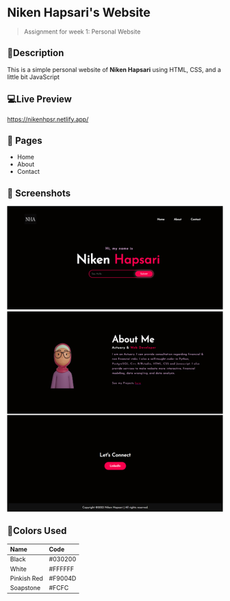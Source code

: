# Niken Hapsari's Website

> Assignment for week 1: Personal Website

## 📢Description

This is a simple personal website of **Niken Hapsari** using HTML, CSS, and a little bit JavaScript

## 💻Live Preview

https://nikenhpsr.netlify.app/

## 📄 Pages

- Home
- About
- Contact

## 🔎 Screenshots

![Homepage](./assets/homepage.png)
![About](./assets/about-page.png)
![Contact](./assets/contact-footer.png)

## 🚥Colors Used

| Name        | Code    |
| :---------- | :------ |
| Black       | #030200 |
| White       | #FFFFFF |
| Pinkish Red | #F9004D |
| Soapstone   | #FCFC   |
